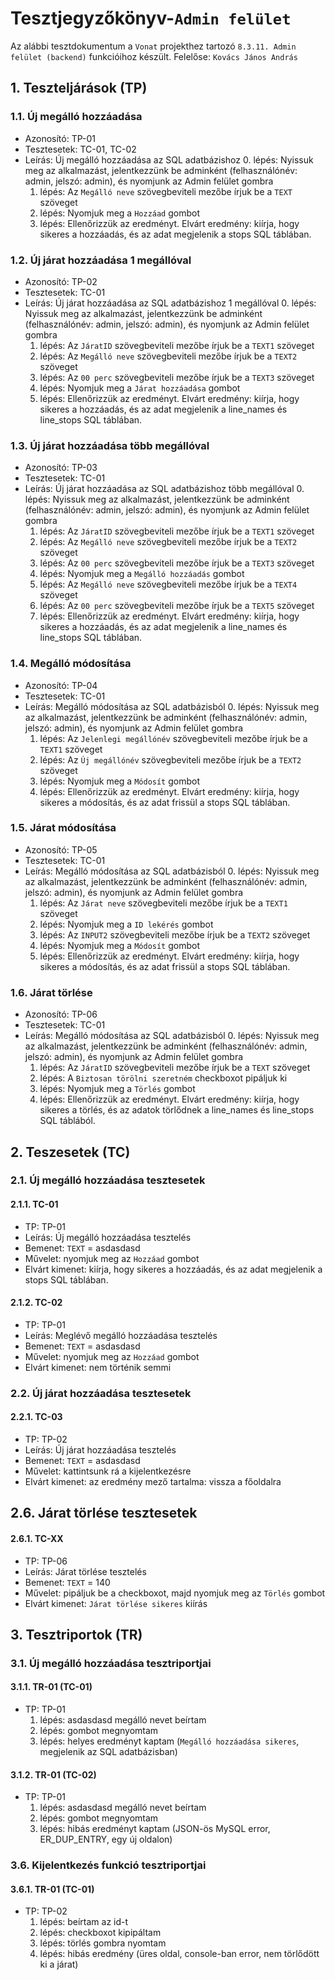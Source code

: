 # Tesztjegyzőkönyv-`Admin felület`

Az alábbi tesztdokumentum a `Vonat` projekthez tartozó `8.3.11. Admin felület (backend)` funkcióihoz készült. Felelőse: `Kovács János András` 

## 1. Teszteljárások (TP)

### 1.1. Új megálló hozzáadása
- Azonosító: TP-01
- Tesztesetek: TC-01, TC-02
- Leírás: Új megálló hozzáadása az SQL adatbázishoz
    0. lépés: Nyissuk meg az alkalmazást, jelentkezzünk be adminként (felhasználónév: admin, jelszó: admin), és nyomjunk az Admin felület gombra
    1. lépés: Az `Megálló neve` szövegbeviteli mezőbe írjuk be a `TEXT` szöveget
    2. lépés: Nyomjuk meg a `Hozzáad` gombot 
    3. lépés: Ellenőrizzük az eredményt. Elvárt eredmény: kiírja, hogy sikeres a hozzáadás, és az adat megjelenik a stops SQL táblában.

### 1.2. Új járat hozzáadása 1 megállóval
- Azonosító: TP-02
- Tesztesetek: TC-01
- Leírás: Új járat hozzáadása az SQL adatbázishoz 1 megállóval
    0. lépés: Nyissuk meg az alkalmazást, jelentkezzünk be adminként (felhasználónév: admin, jelszó: admin), és nyomjunk az Admin felület gombra
    1. lépés: Az `JáratID` szövegbeviteli mezőbe írjuk be a `TEXT1` szöveget
    2. lépés: Az `Megálló neve` szövegbeviteli mezőbe írjuk be a `TEXT2` szöveget
    3. lépés: Az `00 perc` szövegbeviteli mezőbe írjuk be a `TEXT3` szöveget
    4. lépés: Nyomjuk meg a `Járat hozzáadása` gombot
    5. lépés: Ellenőrizzük az eredményt. Elvárt eredmény: kiírja, hogy sikeres a hozzáadás, és az adat megjelenik a line_names és line_stops SQL táblában.

### 1.3. Új járat hozzáadása több megállóval
- Azonosító: TP-03
- Tesztesetek: TC-01
- Leírás: Új járat hozzáadása az SQL adatbázishoz több megállóval
    0. lépés: Nyissuk meg az alkalmazást, jelentkezzünk be adminként (felhasználónév: admin, jelszó: admin), és nyomjunk az Admin felület gombra
    1. lépés: Az `JáratID` szövegbeviteli mezőbe írjuk be a `TEXT1` szöveget
    2. lépés: Az `Megálló neve` szövegbeviteli mezőbe írjuk be a `TEXT2` szöveget
    3. lépés: Az `00 perc` szövegbeviteli mezőbe írjuk be a `TEXT3` szöveget
    4. lépés: Nyomjuk meg a `Megálló hozzáadás` gombot
    5. lépés: Az `Megálló neve` szövegbeviteli mezőbe írjuk be a `TEXT4` szöveget
    6. lépés: Az `00 perc` szövegbeviteli mezőbe írjuk be a `TEXT5` szöveget
    7. lépés: Ellenőrizzük az eredményt. Elvárt eredmény: kiírja, hogy sikeres a hozzáadás, és az adat megjelenik a line_names és line_stops SQL táblában.

### 1.4. Megálló módosítása
- Azonosító: TP-04
- Tesztesetek: TC-01
- Leírás: Megálló módosítása az SQL adatbázisból
    0. lépés: Nyissuk meg az alkalmazást, jelentkezzünk be adminként (felhasználónév: admin, jelszó: admin), és nyomjunk az Admin felület gombra
    1. lépés: Az `Jelenlegi megállónév` szövegbeviteli mezőbe írjuk be a `TEXT1` szöveget
    2. lépés: Az `Új megállónév` szövegbeviteli mezőbe írjuk be a `TEXT2` szöveget
    3. lépés: Nyomjuk meg a `Módosít` gombot
    4. lépés: Ellenőrizzük az eredményt. Elvárt eredmény: kiírja, hogy sikeres a módosítás, és az adat frissül a stops SQL táblában.

### 1.5. Járat módosítása
- Azonosító: TP-05
- Tesztesetek: TC-01
- Leírás: Megálló módosítása az SQL adatbázisból
    0. lépés: Nyissuk meg az alkalmazást, jelentkezzünk be adminként (felhasználónév: admin, jelszó: admin), és nyomjunk az Admin felület gombra
    1. lépés: Az `Járat neve` szövegbeviteli mezőbe írjuk be a `TEXT1` szöveget
    3. lépés: Nyomjuk meg a `ID lekérés` gombot
    2. lépés: Az `INPUT2` szövegbeviteli mezőbe írjuk be a `TEXT2` szöveget
    3. lépés: Nyomjuk meg a `Módosít` gombot
    4. lépés: Ellenőrizzük az eredményt. Elvárt eredmény: kiírja, hogy sikeres a módosítás, és az adat frissül a stops SQL táblában.

### 1.6. Járat törlése
- Azonosító: TP-06
- Tesztesetek: TC-01
- Leírás: Megálló módosítása az SQL adatbázisból
    0. lépés: Nyissuk meg az alkalmazást, jelentkezzünk be adminként (felhasználónév: admin, jelszó: admin), és nyomjunk az Admin felület gombra
    1. lépés: Az `JáratID` szövegbeviteli mezőbe írjuk be a `TEXT` szöveget
    2. lépés: A `Biztosan törölni szeretném` checkboxot pipáljuk ki
    3. lépés: Nyomjuk meg a `Törlés` gombot
    4. lépés: Ellenőrizzük az eredményt. Elvárt eredmény: kiírja, hogy sikeres a törlés, és az adatok törlődnek a line_names és line_stops SQL táblából.

## 2. Teszesetek (TC)

### 2.1. Új megálló hozzáadása tesztesetek

#### 2.1.1. TC-01
- TP: TP-01
- Leírás: Új megálló hozzáadása tesztelés
- Bemenet: `TEXT` = asdasdasd
- Művelet: nyomjuk meg az `Hozzáad` gombot 
- Elvárt kimenet: kiírja, hogy sikeres a hozzáadás, és az adat megjelenik a stops SQL táblában.

#### 2.1.2. TC-02
- TP: TP-01
- Leírás: Meglévő megálló hozzáadása tesztelés
- Bemenet: `TEXT` = asdasdasd
- Művelet: nyomjuk meg az `Hozzáad` gombot 
- Elvárt kimenet: nem történik semmi

### 2.2. Új járat hozzáadása tesztesetek

#### 2.2.1. TC-03
- TP: TP-02
- Leírás: Új járat hozzáadása tesztelés
- Bemenet: `TEXT` = asdasdasd
- Művelet: kattintsunk rá a kijelentkezésre 
- Elvárt kimenet: az eredmény mező tartalma: vissza a főoldalra

## 2.6. Járat törlése tesztesetek

#### 2.6.1. TC-XX
- TP: TP-06
- Leírás: Járat törlése tesztelés
- Bemenet: `TEXT` = 140
- Művelet: pipáljuk be a checkboxot, majd nyomjuk meg az `Törlés` gombot 
- Elvárt kimenet: `Járat törlése sikeres` kiírás

## 3. Tesztriportok (TR)

### 3.1. Új megálló hozzáadása tesztriportjai

#### 3.1.1. TR-01 (TC-01)
- TP: TP-01
    1. lépés: asdasdasd megálló nevet beírtam
    2. lépés: gombot megnyomtam
    3. lépés: helyes eredményt kaptam (`Megálló hozzáadása sikeres`, megjelenik az SQL adatbázisban)
    

#### 3.1.2. TR-01 (TC-02)
- TP: TP-01
    1. lépés: asdasdasd megálló nevet beírtam
    2. lépés: gombot megnyomtam
    3. lépés: hibás eredményt kaptam (JSON-ös MySQL error, ER_DUP_ENTRY, egy új oldalon)

### 3.6. Kijelentkezés funkció tesztriportjai

#### 3.6.1. TR-01 (TC-01)
- TP: TP-02
    1. lépés: beírtam az id-t
    2. lépés: checkboxot kipipáltam
    3. lépés: törlés gombra nyomtam
    4. lépés: hibás eredmény (üres oldal, console-ban error, nem törlődött ki a járat)


    
